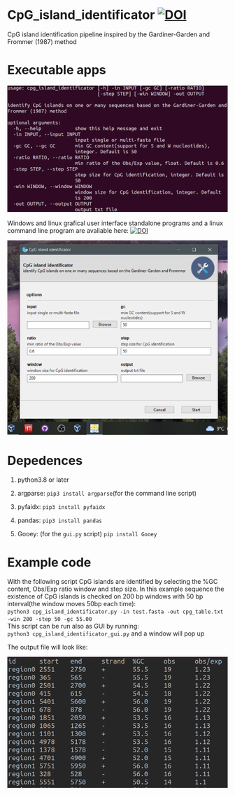 # CpG_island_identificator [![DOI](https://zenodo.org/badge/DOI/10.5281/zenodo.7264215.svg)](https://doi.org/10.5281/zenodo.7264215)

CpG island identification pipeline inspired by the  Gardiner-Garden and Frommer (1987) method 

# **Executable apps**

![](img/arguments.png) 

Windows and linux grafical user interface standalone programs and a linux command line program are avaliable here: [![DOI](https://zenodo.org/badge/DOI/10.5281/zenodo.7264177.svg)](https://doi.org/10.5281/zenodo.7264177)

![](img/program_gui.png)

# **Depedences**

1. python3.8 or later

2. argparse: `pip3 install argparse`(for the command line script)  

3. pyfaidx: `pip3 install pyfaidx`

4. pandas: `pip3 install pandas`  

5. Gooey: (for the `gui.py` script) `pip install Gooey`


# **Example code**

 With the following script CpG islands are identified by selecting the %GC content, Obs/Exp ratio  window and step size. In this example sequence the existence of CpG islands is checked on 200 bp windows with 50 bp interval(the window moves 50bp each time):  
`python3 cpg_island_identificator.py -in test.fasta -out cpg_table.txt -win 200 -step 50 -gc 55.00`  
This script can be run also as GUI by running:   
`python3 cpg_island_identificator_gui.py` and a window will pop up

The output file will look like: 

![](img/example_output.png)
